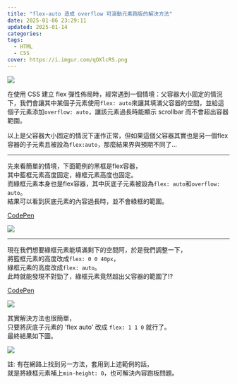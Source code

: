 ```yaml
---
title: "flex-auto 造成 overflow 可滾動元素跑版的解決方法"
date: 2025-01-06 23:29:11
updated: 2025-01-14
categories:
tags: 
  - HTML
  - CSS
cover: https://i.imgur.com/qOXlcRS.png
---
```


<div style="width: 100%; max-width: 600px; margin: 10px 0;">
  <img src="https://i.imgur.com/qOXlcRS.png">
</div>

在使用 CSS 建立 flex 彈性佈局時，經常遇到一個情境：父容器大小固定的情況下，我們會讓其中某個子元素使用`flex: auto`來讓其填滿父容器的空間，並給這個子元素添加`overflow: auto`，讓該元素過長時能顯示 scrollbar 而不會超出容器範圍。

以上是父容器大小固定的情況下運作正常，但如果這個父容器其實也是另一個flex容器的子元素且被設為`flex:auto`，那麼結果界與預期不同了...

<!-- more -->

---

先來看簡單的情境，下面範例的黑框是flex容器，  
其中藍框元素高度固定，綠框元素高度也固定。  
而綠框元素本身也是flex容器，其中灰底子元素被設為`flex: auto`和`overflow: auto`。  
結果可以看到灰底元素的內容過長時，並不會綠框的範圍。

[CodePen](https://codepen.io/tunafin/pen/mybpRLx)

<div style="width: 100%; max-width: 500px; margin: 10px 0;">
  <img src="https://i.imgur.com/dB7CZUt.png">
</div>

---

現在我們想要綠框元素能填滿剩下的空間阿，於是我們調整一下，  
將籃框元素的高度改成`flex: 0 0 40px`，  
綠框元素的高度改成`flex: auto`。  
此時就能發現不對勁了，綠框元素竟然超出父容器的範圍了!?

[CodePen](https://codepen.io/tunafin/pen/vEBpgGZ)

<div style="width: 100%; max-width: 500px; margin: 10px 0;">
  <img src="https://i.imgur.com/GzRLZ4t.png">
</div>

其實解決方法也很簡單，  
只要將灰底子元素的 'flex auto' 改成 `flex: 1 1 0` 就行了。  
最終結果如下圖。

<div style="width: 100%; max-width: 500px; margin: 10px 0;">
  <img src="https://i.imgur.com/o1Qf9iF.png">
</div>

註: 有在網路上找到另一方法，套用到上述範例的話，  
就是將綠框元素補上`min-height: 0`，也可解決內容跑板問題。
